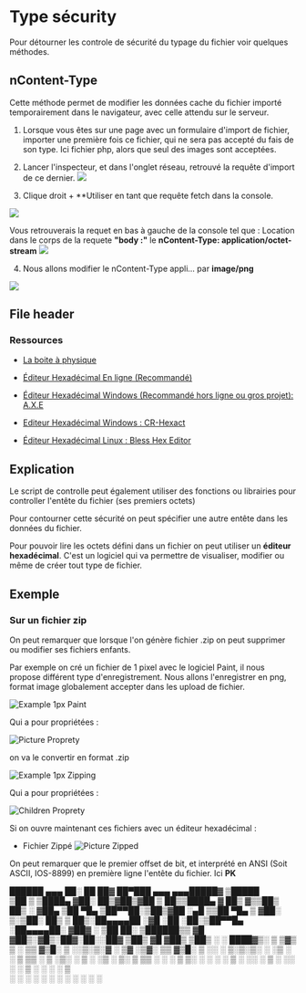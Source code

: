 # Type sécurity

Pour détourner les controle de sécurité du typage du fichier voir quelques méthodes.

## nContent-Type

Cette méthode permet de modifier les données cache du fichier importé temporairement dans le navigateur, avec celle attendu sur le serveur.

1. Lorsque vous êtes sur une page avec un formulaire d'import de fichier, importer une première fois ce fichier, qui ne sera pas accepté du fais de son type. Ici fichier php, alors que seul des images sont acceptées. 

2. Lancer l'inspecteur, et dans l'onglet réseau, retrouvé la requête d'import de ce dernier.
![](./assets/exercices_root_me_photo_gallery_v0.03_file_type_request_modify_1.png)

3. Clique droit + **Utiliser en tant que requête fetch dans la console.

![](./assets/exercices_root_me_photo_gallery_v0.03_file_type_request_modify_2.png)

Vous retrouverais la requet en bas à gauche de la console tel que : 
Location dans le corps de la requete **"body :"** le **nContent-Type: application/octet-stream**
![](./assets/exercices_root_me_photo_gallery_v0.03_file_type_request_modify_3.png)

4. Nous allons modifier le nContent-Type  appli... par **image/png**

![](./assets/exercices_root_me_photo_gallery_v0.03_file_type_request_modify_4.png)

## File header

### Ressources

- [La boite à physique](https://laboiteaphysique.fr/site2/index.php/programmation-et-logiciels/programmation)

- [Éditeur Hexadécimal En ligne (Recommandé)](https://hexed.it/)

- [Éditeur Hexadécimal Windows (Recommandé hors ligne ou gros projet): A.X.E](https://en.softonic.com/download/advanced-hex-editor-a-x-e)

- [Editeur Hexadécimal Windows : CR-Hexact](http://crteknologies.fr/logiciels/hexact.php)

- [Éditeur Hexadécimal Linux : Bless Hex Editor](https://github.com/afrantzis/bless)

## Explication 

Le script de controlle peut également utiliser des fonctions ou librairies pour controller l'entête du fichier (ses premiers octets)

Pour contourner cette sécurité on peut spécifier une autre entête dans les données du fichier.

Pour pouvoir lire les octets défini dans un fichier on peut utiliser un **éditeur hexadécimal**. C'est un logiciel qui va permettre de visualiser, modifier ou même de créer tout type de fichier.


## Exemple 

### Sur un fichier zip 

On peut remarquer que lorsque l'on génère fichier .zip on peut supprimer ou modifier ses fichiers enfants. 

Par exemple on cré un fichier de 1 pixel avec le logiciel Paint,
il nous propose différent type d'enregistrement. Nous allons l'enregistrer en png, format image globalement accepter dans les upload de fichier.

![Example 1px Paint](assets/example_1px_paint_1.png)


Qui a pour propriétées : 

![Picture Proprety](assets/example_1px_paint_proprety.png)

on va le convertir en format .zip

![Example 1px Zipping](assets/example_1px_paint_zipping.png)

Qui a pour propriétées : 

![Children Proprety](assets/example_1px_paint_zipping_children_proprety.png)

Si on ouvre maintenant ces fichiers avec un éditeur hexadécimal :

- Fichier Zippé
![Picture Zipped](assets/example_1px_paint_zipped_hexa_editor.png)

On peut remarquer que le premier offset de bit, et interprété en ANSI (Soit ASCII, IOS-8899) en première ligne l'entête du fichier. Ici **PK** 



  ██████  ▄▄▄       ██░ ██  ██▓ ██▀███   ▄▄▄     ▄▄▄█████▓ ▒█████  
▒██    ▒ ▒████▄    ▓██░ ██▒▓██▒▓██ ▒ ██▒▒████▄   ▓  ██▒ ▓▒▒██▒  ██▒
░ ▓██▄   ▒██  ▀█▄  ▒██▀▀██░▒██▒▓██ ░▄█ ▒▒██  ▀█▄ ▒ ▓██░ ▒░▒██░  ██▒
  ▒   ██▒░██▄▄▄▄██ ░▓█ ░██ ░██░▒██▀▀█▄  ░██▄▄▄▄██░ ▓██▓ ░ ▒██   ██░
▒██████▒▒ ▓█   ▓██▒░▓█▒░██▓░██░░██▓ ▒██▒ ▓█   ▓██▒ ▒██▒ ░ ░ ████▓▒░
▒ ▒▓▒ ▒ ░ ▒▒   ▓▒█░ ▒ ░░▒░▒░▓  ░ ▒▓ ░▒▓░ ▒▒   ▓▒█░ ▒ ░░   ░ ▒░▒░▒░ 
░ ░▒  ░ ░  ▒   ▒▒ ░ ▒ ░▒░ ░ ▒ ░  ░▒ ░ ▒░  ▒   ▒▒ ░   ░      ░ ▒ ▒░ 
░  ░  ░    ░   ▒    ░  ░░ ░ ▒ ░  ░░   ░   ░   ▒    ░      ░ ░ ░ ▒  
      ░        ░  ░ ░  ░  ░ ░     ░           ░  ░            ░ ░  
                                                                   
                                                                   
                                                                  
                                                                  
